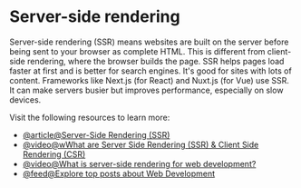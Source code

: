 # Server-side rendering

Server-side rendering (SSR) means websites are built on the server before being sent to your browser as complete HTML. This is different from client-side rendering, where the browser builds the page. SSR helps pages load faster at first and is better for search engines. It's good for sites with lots of content. Frameworks like Next.js (for React) and Nuxt.js (for Vue) use SSR. It can make servers busier but improves performance, especially on slow devices.

Visit the following resources to learn more:

- [@article@Server-Side Rendering (SSR)](https://vuejs.org/guide/scaling-up/ssr.html)
- [@video@wWhat are Server Side Rendering (SSR) & Client Side Rendering (CSR)](https://www.youtube.com/watch?v=ObrSuDYMl1s)
- [@video@What is server-side rendering for web development?](https://www.youtube.com/watch?v=okvg3MRAPs0)
- [@feed@Explore top posts about Web Development](https://app.daily.dev/tags/webdev?ref=roadmapsh)
